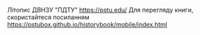 Літопис ДВНЗУ "ПДТУ" https://pstu.edu/
Для перегляду книги, скористайтеся посиланням https://pstubox.github.io/historybook/mobile/index.html
